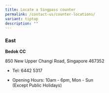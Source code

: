 ```yaml
---
title: Locate a Singpass counter
permalink: /contact-us/counter-locations/
variant: tiptap
description: ""
---
```

<h3>East</h3>
<p><strong>Bedok CC​​</strong>
</p>
<p>850​​ New Upper Changi Road​​, Singapore 467352​​</p>
<ul data-tight="true" class="tight">
<li>
<p>Tel: 6442 5317</p>
</li>
<li>
<p>Opening Hours: 10am - 6pm, Mon - Sun​​
<br>(Except Public Holidays)</p>
</li>
</ul>
<p></p>
<p></p>